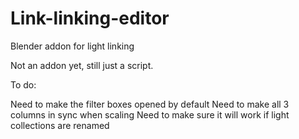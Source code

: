 # Link-linking-editor
Blender addon for light linking


Not an addon yet, still just a script.

To do: 

Need to make the filter boxes opened by default
Need to make all 3 columns in sync when scaling
Need to make sure it will work if light collections are renamed

